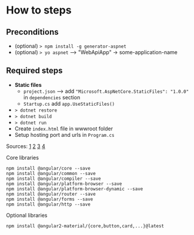 # How to steps 

## Preconditions
* (optional) `> npm install -g generator-aspnet`
* (optional) `> yo aspnet` --> "WebApiApp" -> some-application-name

## Required steps
* **Static files**
    * `project.json` --> add `"Microsoft.AspNetCore.StaticFiles": "1.0.0"` in `dependencies` section
    * `Startup.cs` add `app.UseStaticFiles()`
* `> dotnet restore`
* `> dotnet build`
* `> dotnet run`
* Create `index.html` file in wwwroot folder
* Setup hosting port and urls in `Program.cs`

Sources:
[1](https://github.com/antonybudianto/angular2-starter)
[2](http://asp.net-hacker.rocks/2016/04/04/aspnetcore-and-angular2-part1.html)
[3](http://www.mithunvp.com/angular-2-asp-net-core-visual-studio-code-typescript/)
[4](https://github.com/FabianGosebrink/ASPNET-Core-Angular2-StarterTemplate)

Core libraries
```
npm install @angular/core --save
npm install @angular/common --save
npm install @angular/compiler --save
npm install @angular/platform-browser --save
npm install @angular/platform-browser-dynamic --save
npm install @angular/router --save
npm install @angular/forms --save
npm install @angular/http --save
```

Optional libraries
```
npm install @angular2-material/{core,button,card,...}@latest
```